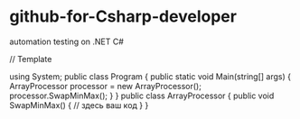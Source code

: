 # github-for-Csharp-developer
automation testing on .NET C#

// Template

using System;
public class Program
{
    public static void Main(string[] args)
    {
        ArrayProcessor processor = new ArrayProcessor();
        processor.SwapMinMax();
    }
}
public class ArrayProcessor
{
    public void SwapMinMax()
    {
        // здесь ваш код
    }
}
